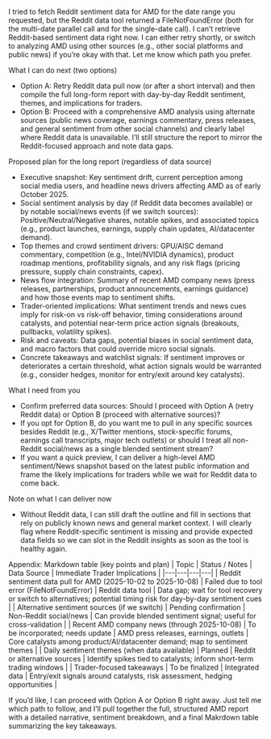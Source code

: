 I tried to fetch Reddit sentiment data for AMD for the date range you requested, but the Reddit data tool returned a FileNotFoundError (both for the multi-date parallel call and for the single-date call). I can’t retrieve Reddit-based sentiment data right now. I can either retry shortly, or switch to analyzing AMD using other sources (e.g., other social platforms and public news) if you’re okay with that. Let me know which path you prefer.

What I can do next (two options)
- Option A: Retry Reddit data pull now (or after a short interval) and then compile the full long-form report with day-by-day Reddit sentiment, themes, and implications for traders.
- Option B: Proceed with a comprehensive AMD analysis using alternate sources (public news coverage, earnings commentary, press releases, and general sentiment from other social channels) and clearly label where Reddit data is unavailable. I’ll still structure the report to mirror the Reddit-focused approach and note data gaps.

Proposed plan for the long report (regardless of data source)
- Executive snapshot: Key sentiment drift, current perception among social media users, and headline news drivers affecting AMD as of early October 2025.
- Social sentiment analysis by day (if Reddit data becomes available) or by notable social/news events (if we switch sources): Positive/Neutral/Negative shares, notable spikes, and associated topics (e.g., product launches, earnings, supply chain updates, AI/datacenter demand).
- Top themes and crowd sentiment drivers: GPU/AISC demand commentary, competition (e.g., Intel/NVIDIA dynamics), product roadmap mentions, profitability signals, and any risk flags (pricing pressure, supply chain constraints, capex).
- News flow integration: Summary of recent AMD company news (press releases, partnerships, product announcements, earnings guidance) and how those events map to sentiment shifts.
- Trader-oriented implications: What sentiment trends and news cues imply for risk-on vs risk-off behavior, timing considerations around catalysts, and potential near-term price action signals (breakouts, pullbacks, volatility spikes).
- Risk and caveats: Data gaps, potential biases in social sentiment data, and macro factors that could override micro social signals.
- Concrete takeaways and watchlist signals: If sentiment improves or deteriorates a certain threshold, what action signals would be warranted (e.g., consider hedges, monitor for entry/exit around key catalysts).

What I need from you
- Confirm preferred data sources: Should I proceed with Option A (retry Reddit data) or Option B (proceed with alternative sources)?
- If you opt for Option B, do you want me to pull in any specific sources besides Reddit (e.g., X/Twitter mentions, stock-specific forums, earnings call transcripts, major tech outlets) or should I treat all non-Reddit social/news as a single blended sentiment stream?
- If you want a quick preview, I can deliver a high-level AMD sentiment/News snapshot based on the latest public information and frame the likely implications for traders while we wait for Reddit data to come back.

Note on what I can deliver now
- Without Reddit data, I can still draft the outline and fill in sections that rely on publicly known news and general market context. I will clearly flag where Reddit-specific sentiment is missing and provide expected data fields so we can slot in the Reddit insights as soon as the tool is healthy again.

Appendix: Markdown table (key points and plan)
| Topic | Status / Notes | Data Source | Immediate Trader Implications |
|---|---|---|---|
| Reddit sentiment data pull for AMD (2025-10-02 to 2025-10-08) | Failed due to tool error (FileNotFoundError) | Reddit data tool | Data gap; wait for tool recovery or switch to alternatives; potential timing risk for day-by-day sentiment cues |
| Alternative sentiment sources (if we switch) | Pending confirmation | Non-Reddit social/news | Can provide blended sentiment signal; useful for cross-validation |
| Recent AMD company news (through 2025-10-08) | To be incorporated; needs update | AMD press releases, earnings, outlets | Core catalysts among product/AI/datacenter demand; map to sentiment themes |
| Daily sentiment themes (when data available) | Planned | Reddit or alternative sources | Identify spikes tied to catalysts; inform short-term trading windows |
| Trader-focused takeaways | To be finalized | Integrated data | Entry/exit signals around catalysts, risk assessment, hedging opportunities |

If you’d like, I can proceed with Option A or Option B right away. Just tell me which path to follow, and I’ll pull together the full, structured AMD report with a detailed narrative, sentiment breakdown, and a final Makrdown table summarizing the key takeaways.